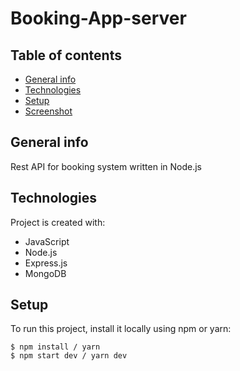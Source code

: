 # Booking-App-server

## Table of contents

- [General info](#general-info)
- [Technologies](#tenchnologies)
- [Setup](#setup)
- [Screenshot](#screenshot)

## General info
Rest API for booking system written in Node.js

## Technologies

Project is created with:

- JavaScript
- Node.js 
- Express.js
- MongoDB

## Setup

To run this project, install it locally using npm or yarn:

```
$ npm install / yarn
$ npm start dev / yarn dev
```
